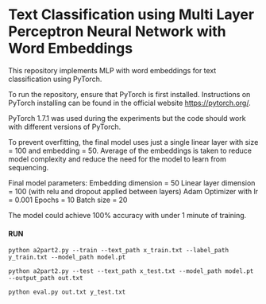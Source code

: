 # Text Classification using Multi Layer Perceptron Neural Network with Word Embeddings 

This repository implements MLP with word embeddings for text classification using PyTorch.

To run the repository, ensure that PyTorch is first installed. Instructions on PyTorch installing can be found in the official website https://pytorch.org/.

PyTorch 1.7.1 was used during the experiments but the code should work with different versions of PyTorch.

To prevent overfitting, the final model uses just a single linear layer with size = 100 and embedding = 50. Average of the embeddings is taken to reduce model complexity and reduce the need for the model to learn from sequencing. 

Final model parameters:
Embedding dimension = 50
Linear layer dimension = 100 (with relu and dropout applied between layers)
Adam Optimizer with lr = 0.001
Epochs = 10 
Batch size = 20

The model could achieve 100% accuracy with under 1 minute of training.


#### RUN

````
python a2part2.py --train --text_path x_train.txt --label_path y_train.txt --model_path model.pt
````
````
python a2part2.py --test --text_path x_test.txt --model_path model.pt --output_path out.txt
````
````
python eval.py out.txt y_test.txt
````
